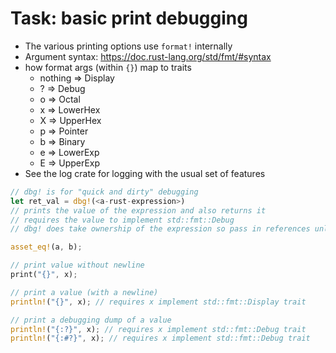 # Task: basic print debugging

* The various printing options use `format!` internally
* Argument syntax: https://doc.rust-lang.org/std/fmt/#syntax
* how format args (within `{}`) map to traits
  * nothing ⇒ Display
  * ? ⇒ Debug
  * o ⇒ Octal
  * x ⇒ LowerHex
  * X ⇒ UpperHex
  * p ⇒ Pointer
  * b ⇒ Binary
  * e ⇒ LowerExp
  * E ⇒ UpperExp
* See the log crate for logging with the usual set of features

```rust
// dbg! is for "quick and dirty" debugging
let ret_val = dbg!(<a-rust-expression>)
// prints the value of the expression and also returns it
// requires the value to implement std::fmt::Debug
// dbg! does take ownership of the expression so pass in references unless the types involved implement `Copy`

asset_eq!(a, b);

// print value without newline
print("{}", x);

// print a value (with a newline)
println!("{}", x); // requires x implement std::fmt::Display trait

// print a debugging dump of a value
println!("{:?}", x); // requires x implement std::fmt::Debug trait
println!("{:#?}", x); // requires x implement std::fmt::Debug trait
```


